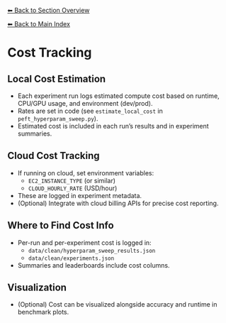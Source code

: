 [⬅ Back to Section Overview](README.md)

[⬅ Back to Main Index](../INDEX.md)

# Cost Tracking

## Local Cost Estimation
- Each experiment run logs estimated compute cost based on runtime, CPU/GPU usage, and environment (dev/prod).
- Rates are set in code (see `estimate_local_cost` in `peft_hyperparam_sweep.py`).
- Estimated cost is included in each run’s results and in experiment summaries.

## Cloud Cost Tracking
- If running on cloud, set environment variables:
  - `EC2_INSTANCE_TYPE` (or similar)
  - `CLOUD_HOURLY_RATE` (USD/hour)
- These are logged in experiment metadata.
- (Optional) Integrate with cloud billing APIs for precise cost reporting.

## Where to Find Cost Info
- Per-run and per-experiment cost is logged in:
  - `data/clean/hyperparam_sweep_results.json`
  - `data/clean/experiments.json`
- Summaries and leaderboards include cost columns.

## Visualization
- (Optional) Cost can be visualized alongside accuracy and runtime in benchmark plots.
